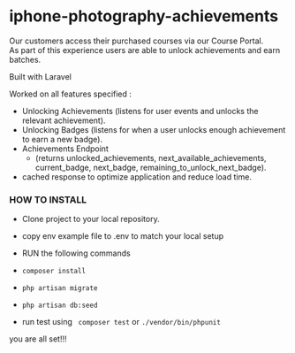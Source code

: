 # iphone-photography-achievements
Our customers access their purchased courses via our Course Portal.  
As part of this experience users are able to unlock achievements and earn batches.

Built with Laravel

Worked on all features specified :

- Unlocking Achievements (listens for user events and unlocks the relevant achievement).
- Unlocking Badges (listens for when a user unlocks enough achievement to earn a new badge).
- Achievements Endpoint 
  - (returns unlocked_achievements, next_available_achievements, current_badge, next_badge, remaining_to_unlock_next_badge).
- cached response to optimize application and reduce load time.

### HOW TO INSTALL

- Clone project to your local repository.

- copy env example file to .env to match your local setup

- RUN the following commands

- `composer install`

- `php artisan migrate`

- `php artisan db:seed`

- run test using ` composer test` or `./vendor/bin/phpunit`

 you are all set!!!
